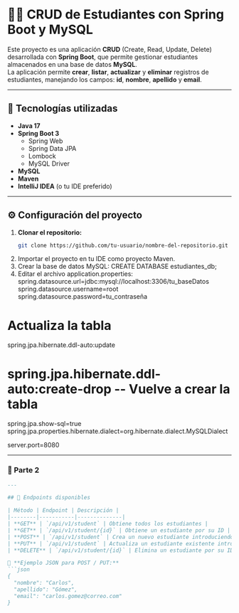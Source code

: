 # 🧑‍🎓 CRUD de Estudiantes con Spring Boot y MySQL

Este proyecto es una aplicación **CRUD** (Create, Read, Update, Delete) desarrollada con **Spring Boot**, que permite gestionar estudiantes almacenados en una base de datos **MySQL**.  
La aplicación permite **crear**, **listar**, **actualizar** y **eliminar** registros de estudiantes, manejando los campos: **id**, **nombre**, **apellido** y **email**.

---

## 🚀 Tecnologías utilizadas

- **Java 17**  
- **Spring Boot 3**  
  - Spring Web  
  - Spring Data JPA
  - Lombock
  - MySQL Driver
- **MySQL**  
- **Maven**  
- **IntelliJ IDEA** (o tu IDE preferido)

---

## ⚙️ Configuración del proyecto

1. **Clonar el repositorio:**
   ```bash
   git clone https://github.com/tu-usuario/nombre-del-repositorio.git
2. Importar el proyecto en tu IDE como proyecto Maven.
3. Crear la base de datos MySQL:
   CREATE DATABASE estudiantes_db;
4. Editar el archivo application.properties:
  spring.datasource.url=jdbc:mysql://localhost:3306/tu_baseDatos
  spring.datasource.username=root
  spring.datasource.password=tu_contraseña

  # Actualiza la tabla
  spring.jpa.hibernate.ddl-auto:update
  # spring.jpa.hibernate.ddl-auto:create-drop  -- Vuelve a crear la tabla
  spring.jpa.show-sql=true
  spring.jpa.properties.hibernate.dialect=org.hibernate.dialect.MySQLDialect
  
  server.port=8080
  
---

### 🧩 Parte 2
```markdown
---

## 📡 Endpoints disponibles

| Método | Endpoint | Descripción |
|--------|-----------|--------------|
| **GET** | `/api/v1/student` | Obtiene todos los estudiantes |
| **GET** | `/api/v1/student/{id}` | Obtiene un estudiante por su ID |
| **POST** | `/api/v1/student` | Crea un nuevo estudiante introduciendo json en el body |
| **PUT** | `/api/v1/student` | Actualiza un estudiante existente introduciendo json con el id en el body |
| **DELETE** | `/api/v1/student/{id}` | Elimina un estudiante por su ID |

📌 **Ejemplo JSON para POST / PUT:**
```json
{
  "nombre": "Carlos",
  "apellido": "Gómez",
  "email": "carlos.gomez@correo.com"
}

